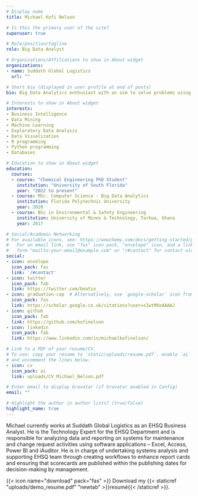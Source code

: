 ```yaml
---
# Display name
title: Michael Kofi Nelson

# Is this the primary user of the site?
superuser: true

# Role/position/tagline
role: Big Data Analyst

# Organizations/Affiliations to show in About widget
organizations:
- name: Suddath Global Logistics
  url: ""

# Short bio (displayed in user profile at end of posts)
bio: Big Data Analytics enthusiast with an aim to solve problems using data driven technologies to make strategic decisions and optimize resources. A wide experience in analyzing and drawing insights from large data sets using diverse knowledge in analytics and data mining. An ardent research scientist with over three (3) years of laboratory experience in research areas such as sampling, wastewater treatment systems, fuel oils, material synthesis, and hazardous waste management. 

# Interests to show in About widget
interests:
- Business Intelligence
- Data Mining
- Machine Learning
- Exploratory Data Analysis
- Data Visualization
- R programming
- Python programming
- Databases

# Education to show in About widget
education:
  courses:
  - course: "Chemical Engineering PhD Student"
    institution: "University of South Florida"
    year: "2022 to present"
  - course: MSc. Computer Science - Big Data Analytics
    institution: Florida Polytechnic University
    year: 2020
  - course: BSc in Environmental & Safety Engineering
    institution: University of Mines & Technology, Tarkwa, Ghana
    year: 2017

# Social/Academic Networking
# For available icons, see: https://wowchemy.com/docs/getting-started/page-builder/#icons
#   For an email link, use "fas" icon pack, "envelope" icon, and a link in the
#   form "mailto:your-email@example.com" or "/#contact" for contact widget.
social:
- icon: envelope
  icon_pack: fas
  link: '/#contact'
- icon: twitter
  icon_pack: fab
  link: https://twitter.com/boatio_
- icon: graduation-cap  # Alternatively, use `google-scholar` icon from `ai` icon pack
  icon_pack: fas
  link: https://scholar.google.co.uk/citations?user=sIwtMXoAAAAJ
- icon: github
  icon_pack: fab
  link: https://github.com/kofinelson
- icon: linkedin
  icon_pack: fab
  link: https://www.linkedin.com/in/michaelkofinelson/

# Link to a PDF of your resume/CV.
# To use: copy your resume to `static/uploads/resume.pdf`, enable `ai` icons in `params.toml`, 
# and uncomment the lines below.
- icon: cv
  icon_pack: ai
  link: uploads/CV_Michael_Nelson.pdf

# Enter email to display Gravatar (if Gravatar enabled in Config)
email: ""

# Highlight the author in author lists? (true/false)
highlight_name: true
---
```


Michael currently works at Suddath Global Logistics as an EHSQ Business Analyst. He is the Technology Expert for the EHSQ Department and is responsible for analyzing data and reporting on systems for maintenance and change request activities using software applications – Excel, Access, Power BI and iAuditor. He is in charge of undertaking systems analysis and supporting EHSQ team through creating workflows to enhance report cards and ensuring that scorecards are published within the publishing dates for decision-making by management.

{{< icon name="download" pack="fas" >}} Download my {{< staticref "uploads/demo_resume.pdf" "newtab" >}}resumé{{< /staticref >}}.
